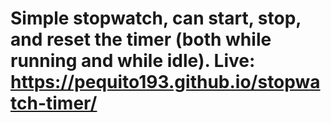 # Simple stopwatch, can start, stop, and reset the timer (both while running and while idle). Live: https://pequito193.github.io/stopwatch-timer/
